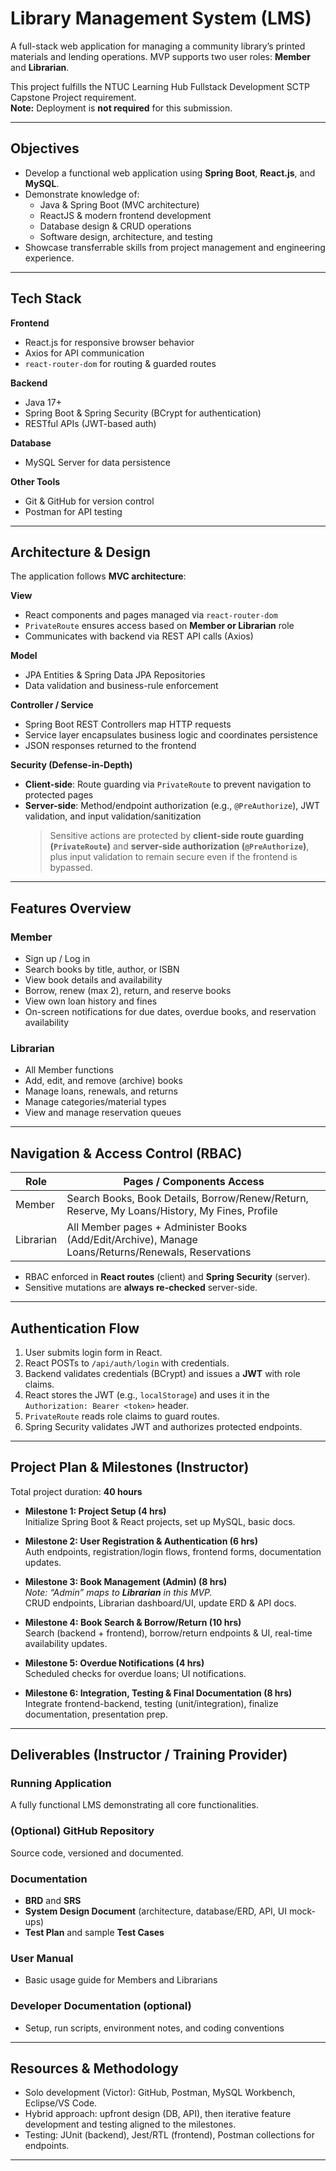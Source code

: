 # Library Management System (LMS)

A full-stack web application for managing a community library’s printed materials and lending operations. MVP supports two user roles: **Member** and **Librarian**.

This project fulfills the NTUC Learning Hub Fullstack Development SCTP Capstone Project requirement.  
**Note:** Deployment is **not required** for this submission.

---

## Objectives

- Develop a functional web application using **Spring Boot**, **React.js**, and **MySQL**.
- Demonstrate knowledge of:
  - Java & Spring Boot (MVC architecture)
  - ReactJS & modern frontend development
  - Database design & CRUD operations
  - Software design, architecture, and testing
- Showcase transferrable skills from project management and engineering experience.

---

## Tech Stack

**Frontend**

- React.js for responsive browser behavior
- Axios for API communication
- `react-router-dom` for routing & guarded routes

**Backend**

- Java 17+
- Spring Boot & Spring Security (BCrypt for authentication)
- RESTful APIs (JWT-based auth)

**Database**

- MySQL Server for data persistence

**Other Tools**

- Git & GitHub for version control
- Postman for API testing

---

## Architecture & Design

The application follows **MVC architecture**:

**View**

- React components and pages managed via `react-router-dom`
- `PrivateRoute` ensures access based on **Member or Librarian** role
- Communicates with backend via REST API calls (Axios)

**Model**

- JPA Entities & Spring Data JPA Repositories
- Data validation and business-rule enforcement

**Controller / Service**

- Spring Boot REST Controllers map HTTP requests
- Service layer encapsulates business logic and coordinates persistence
- JSON responses returned to the frontend

**Security (Defense-in-Depth)**

- **Client-side**: Route guarding via `PrivateRoute` to prevent navigation to protected pages
- **Server-side**: Method/endpoint authorization (e.g., `@PreAuthorize`), JWT validation, and input validation/sanitization
  > Sensitive actions are protected by **client-side route guarding (`PrivateRoute`)** and **server-side authorization (`@PreAuthorize`)**, plus input validation to remain secure even if the frontend is bypassed.

---

## Features Overview

### Member

- Sign up / Log in
- Search books by title, author, or ISBN
- View book details and availability
- Borrow, renew (max 2), return, and reserve books
- View own loan history and fines
- On-screen notifications for due dates, overdue books, and reservation availability

### Librarian

- All Member functions
- Add, edit, and remove (archive) books
- Manage loans, renewals, and returns
- Manage categories/material types
- View and manage reservation queues

---

## Navigation & Access Control (RBAC)

| Role      | Pages / Components Access                                                                           |
| --------- | --------------------------------------------------------------------------------------------------- |
| Member    | Search Books, Book Details, Borrow/Renew/Return, Reserve, My Loans/History, My Fines, Profile       |
| Librarian | All Member pages + Administer Books (Add/Edit/Archive), Manage Loans/Returns/Renewals, Reservations |

- RBAC enforced in **React routes** (client) and **Spring Security** (server).
- Sensitive mutations are **always re-checked** server-side.

---

## Authentication Flow

1. User submits login form in React.
2. React POSTs to `/api/auth/login` with credentials.
3. Backend validates credentials (BCrypt) and issues a **JWT** with role claims.
4. React stores the JWT (e.g., `localStorage`) and uses it in the `Authorization: Bearer <token>` header.
5. `PrivateRoute` reads role claims to guard routes.
6. Spring Security validates JWT and authorizes protected endpoints.

---

## Project Plan & Milestones (Instructor)

Total project duration: **40 hours**

- **Milestone 1: Project Setup (4 hrs)**  
  Initialize Spring Boot & React projects, set up MySQL, basic docs.

- **Milestone 2: User Registration & Authentication (6 hrs)**  
  Auth endpoints, registration/login flows, frontend forms, documentation updates.

- **Milestone 3: Book Management (Admin) (8 hrs)**  
  _Note: “Admin” maps to **Librarian** in this MVP._  
  CRUD endpoints, Librarian dashboard/UI, update ERD & API docs.

- **Milestone 4: Book Search & Borrow/Return (10 hrs)**  
  Search (backend + frontend), borrow/return endpoints & UI, real-time availability updates.

- **Milestone 5: Overdue Notifications (4 hrs)**  
  Scheduled checks for overdue loans; UI notifications.

- **Milestone 6: Integration, Testing & Final Documentation (8 hrs)**  
  Integrate frontend-backend, testing (unit/integration), finalize documentation, presentation prep.

---

## Deliverables (Instructor / Training Provider)

### Running Application

A fully functional LMS demonstrating all core functionalities.

### (Optional) GitHub Repository

Source code, versioned and documented.

### Documentation

- **BRD** and **SRS**
- **System Design Document** (architecture, database/ERD, API, UI mock-ups)
- **Test Plan** and sample **Test Cases**

### User Manual

- Basic usage guide for Members and Librarians

### Developer Documentation (optional)

- Setup, run scripts, environment notes, and coding conventions

---

## Resources & Methodology

- Solo development (Victor): GitHub, Postman, MySQL Workbench, Eclipse/VS Code.
- Hybrid approach: upfront design (DB, API), then iterative feature development and testing aligned to the milestones.
- Testing: JUnit (backend), Jest/RTL (frontend), Postman collections for endpoints.

---
